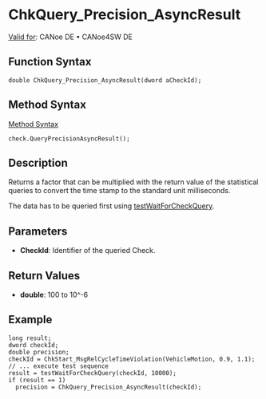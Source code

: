 # ChkQuery_Precision_AsyncResult

[Valid for](../../../Shared/FeatureAvailability.md): CANoe DE • CANoe4SW DE

## Function Syntax

```plaintext
double ChkQuery_Precision_AsyncResult(dword aCheckId);
```

## Method Syntax

[Method Syntax](../../../Shared/CAPL/General/ClassesAndObjects.md)

```plaintext
check.QueryPrecisionAsyncResult();
```

## Description

Returns a factor that can be multiplied with the return value of the statistical queries to convert the time stamp to the standard unit milliseconds.

The data has to be queried first using [testWaitForCheckQuery](CAPLfunctionTestWaitForCheckQuery.md).

## Parameters

- **CheckId**: Identifier of the queried Check.

## Return Values

- **double**: 100 to 10^-6

## Example

```plaintext
long result;
dword checkId;
double precision;
checkId = ChkStart_MsgRelCycleTimeViolation(VehicleMotion, 0.9, 1.1);
// ... execute test sequence
result = testWaitForCheckQuery(checkId, 10000);
if (result == 1)
  precision = ChkQuery_Precision_AsyncResult(checkId);
```
